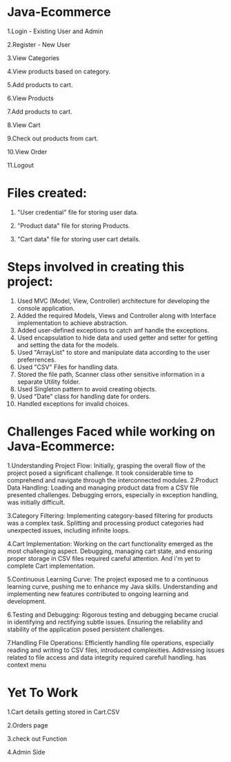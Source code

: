 # Java-Ecommerce
1.Login - Existing User and Admin

2.Register - New User
     
3.View Categories
        
4.View products based on category.

5.Add products to cart. 

6.View Products

7.Add products to cart.
	 
8.View Cart
     
9.Check out products from cart.
	 
10.View Order
     
11.Logout

# Files created:
1. "User credential" file for storing user data.

2. "Product data" file for storing Products.
   
3. "Cart data" file for storing user cart details.


# Steps involved in creating this project:

1. Used MVC (Model, View, Controller) architecture for developing the console application.
2. Added the required Models, Views and Controller along with Interface implementation to achieve abstraction.
3. Added user-defined exceptions to catch anf handle the exceptions.
4. Used encapsulation to hide data and used getter and setter for getting and setting the data for the models.
5. Used "ArrayList" to store and manipulate data according to the user preferrences.
6. Used "CSV" Files for handling data.
7. Stored the file path, Scanner class other sensitive information in a separate Utility folder.
8. Used Singleton pattern to avoid creating objects.
9. Used "Date" class for handling date for orders.
10. Handled exceptions for invalid choices.


# Challenges Faced while working on Java-Ecommerce:
 
1.Understanding Project Flow:
     Initially, grasping the overall flow of the project posed a significant challenge.
     It took considerable time to comprehend and navigate through the interconnected modules.
2.Product Data Handling:
     Loading and managing product data from a CSV file presented challenges.
     Debugging errors, especially in exception handling, was initially difficult.
 
3.Category Filtering:
     Implementing category-based filtering for products was a complex task.
     Splitting and processing product categories had unexpected issues, including infinite loops.
 
4.Cart Implementation:
     Working on the cart functionality emerged as the most challenging aspect.
     Debugging, managing cart state, and ensuring proper storage in CSV files required careful attention.
		 And i'm yet to complete Cart implementation.
 
5.Continuous Learning Curve:
     The project exposed me to a continuous learning curve, pushing me to enhance my Java skills.
     Understanding and implementing new features contributed to ongoing learning and development.
 
6.Testing and Debugging:
      Rigorous testing and debugging became crucial in identifying and rectifying subtle issues.
      Ensuring the reliability and stability of the application posed persistent challenges.
 
7.Handling File Operations:
     Efficiently handling file operations, especially reading and writing to CSV files, introduced complexities.
     Addressing issues related to file access and data integrity required carefull handling.
has context menu

# Yet To Work
1.Cart details getting stored in Cart.CSV

2.Orders page

3.check out Function

4.Admin Side
